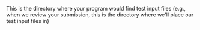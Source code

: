 This is the directory where your program would find test input files (e.g., when we review your submission, this is the directory where we'll place our test input files in)
